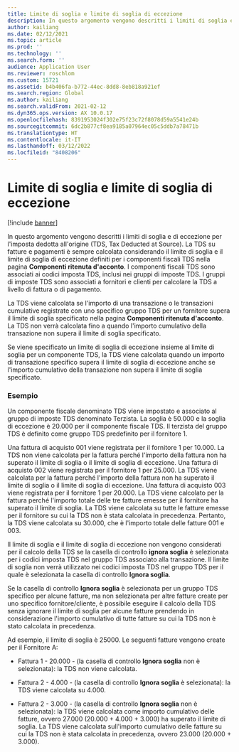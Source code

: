 ```yaml
---
title: Limite di soglia e limite di soglia di eccezione
description: In questo argomento vengono descritti i limiti di soglia e di eccezione per l'imposta dedotta all'origine (TDS, Tax Deducted at Source).
author: kailiang
ms.date: 02/12/2021
ms.topic: article
ms.prod: ''
ms.technology: ''
ms.search.form: ''
audience: Application User
ms.reviewer: roschlom
ms.custom: 15721
ms.assetid: b4b406fa-b772-44ec-8dd8-8eb818a921ef
ms.search.region: Global
ms.author: kailiang
ms.search.validFrom: 2021-02-12
ms.dyn365.ops.version: AX 10.0.17
ms.openlocfilehash: 8391953024f302e75f23c72f8078d59a5541e24b
ms.sourcegitcommit: 6dc2b877cf8ea9185a07964ec05c5ddb7a78471b
ms.translationtype: HT
ms.contentlocale: it-IT
ms.lasthandoff: 03/12/2022
ms.locfileid: "8408206"
---
```

# <a name="threshold-limit-and-exception-threshold-limit"></a>Limite di soglia e limite di soglia di eccezione

[!include [banner](../includes/banner.md)]

In questo argomento vengono descritti i limiti di soglia e di eccezione per l'imposta dedotta all'origine (TDS, Tax Deducted at Source). La TDS su fatture e pagamenti è sempre calcolata considerando il limite di soglia e il limite di soglia di eccezione definiti per i componenti fiscali TDS nella pagina **Componenti ritenuta d'acconto**. I componenti fiscali TDS sono associati ai codici imposta TDS, inclusi nei gruppi di imposte TDS. I gruppi di imposte TDS sono associati a fornitori e clienti per calcolare la TDS a livello di fattura o di pagamento.

La TDS viene calcolata se l'importo di una transazione o le transazioni cumulative registrate con uno specifico gruppo TDS per un fornitore supera il limite di soglia specificato nella pagina **Componenti ritenuta d'acconto**. La TDS non verrà calcolata fino a quando l'importo cumulativo della transazione non supera il limite di soglia specificato.

Se viene specificato un limite di soglia di eccezione insieme al limite di soglia per un componente TDS, la TDS viene calcolata quando un importo di transazione specifico supera il limite di soglia di eccezione anche se l'importo cumulativo della transazione non supera il limite di soglia specificato.

### <a name="example"></a>Esempio
Un componente fiscale denominato TDS viene impostato e associato al gruppo di imposte TDS denominato Terzista. La soglia è 50.000 e la soglia di eccezione è 20.000 per il componente fiscale TDS. Il terzista del gruppo TDS è definito come gruppo TDS predefinito per il fornitore 1.

Una fattura di acquisto 001 viene registrata per il fornitore 1 per 10.000. La TDS non viene calcolata per la fattura perché l'importo della fattura non ha superato il limite di soglia o il limite di soglia di eccezione. Una fattura di acquisto 002 viene registrata per il fornitore 1 per 25.000. La TDS viene calcolata per la fattura perché l'importo della fattura non ha superato il limite di soglia o il limite di soglia di eccezione. Una fattura di acquisto 003 viene registrata per il fornitore 1 per 20.000. La TDS viene calcolato per la fattura perché l'importo totale delle tre fatture emesse per il fornitore ha superato il limite di soglia. La TDS viene calcolata su tutte le fatture emesse per il fornitore su cui la TDS non è stata calcolata in precedenza. Pertanto, la TDS viene calcolata su 30.000, che è l'importo totale delle fatture 001 e 003.

Il limite di soglia e il limite di soglia di eccezione non vengono considerati per il calcolo della TDS se la casella di controllo **ignora soglia** è selezionata per i codici imposta TDS nel gruppo TDS associato alla transazione. Il limite di soglia non verrà utilizzato nei codici imposta TDS nel gruppo TDS per il quale è selezionata la casella di controllo **Ignora soglia**.

Se la casella di controllo **Ignora soglia** è selezionata per un gruppo TDS specifico per alcune fatture, ma non selezionata per altre fatture create per uno specifico fornitore/cliente, è possibile eseguire il calcolo della TDS senza ignorare il limite di soglia per alcune fatture prendendo in considerazione l'importo cumulativo di tutte fatture su cui la TDS non è stato calcolata in precedenza.

Ad esempio, il limite di soglia è 25000. Le seguenti fatture vengono create per il Fornitore A:

- Fattura 1 - 20.000 - (la casella di controllo **Ignora soglia** non è selezionata): la TDS non viene calcolata.

- Fattura 2 - 4.000 - (la casella di controllo **Ignora soglia** è selezionata): la TDS viene calcolata su 4.000.

- Fattura 2 - 3.000 - (la casella di controllo **Ignora soglia** non è selezionata): la TDS viene calcolata come importo cumulativo delle fatture, ovvero 27.000 (20.000 + 4.000 + 3.000) ha superato il limite di soglia. La TDS viene calcolata sull'importo cumulativo delle fatture su cui la TDS non è stata calcolata in precedenza, ovvero 23.000 (20.000 + 3.000).

